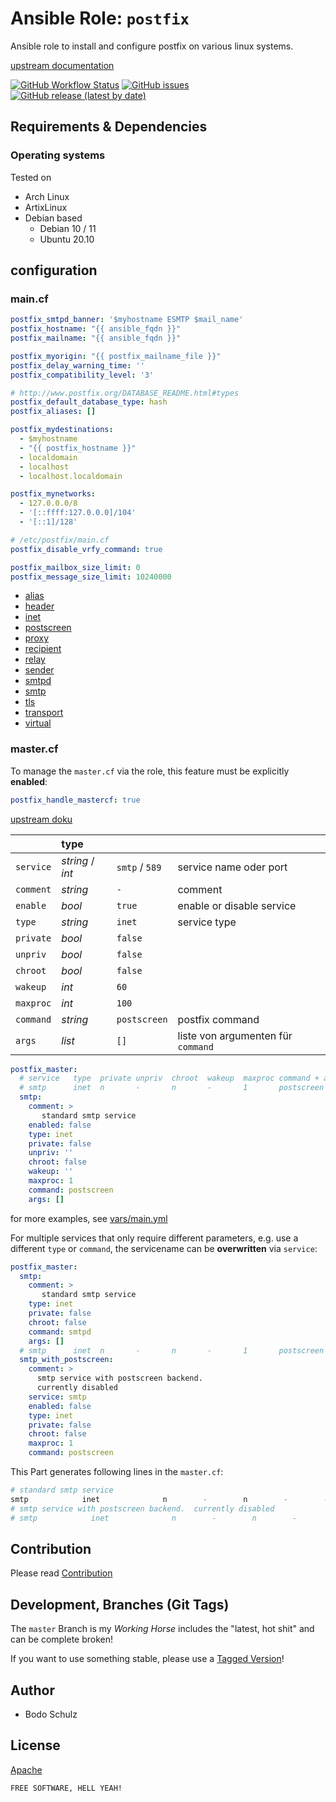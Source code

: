 
# Ansible Role:  `postfix`

Ansible role to install and configure postfix on various linux systems.

[upstream documentation ](http://www.postfix.org/postconf.5.html)


[![GitHub Workflow Status](https://img.shields.io/github/workflow/status/bodsch/ansible-postfix/CI)][ci]
[![GitHub issues](https://img.shields.io/github/issues/bodsch/ansible-postfix)][issues]
[![GitHub release (latest by date)](https://img.shields.io/github/v/release/bodsch/ansible-postfix)][releases]

[ci]: https://github.com/bodsch/ansible-postfix/actions
[issues]: https://github.com/bodsch/ansible-postfix/issues?q=is%3Aopen+is%3Aissue
[releases]: https://github.com/bodsch/ansible-postfix/releases


## Requirements & Dependencies


### Operating systems

Tested on

* Arch Linux
* ArtixLinux
* Debian based
    - Debian 10 / 11
    - Ubuntu 20.10

## configuration

### main.cf

```yaml
postfix_smtpd_banner: '$myhostname ESMTP $mail_name'
postfix_hostname: "{{ ansible_fqdn }}"
postfix_mailname: "{{ ansible_fqdn }}"

postfix_myorigin: "{{ postfix_mailname_file }}"
postfix_delay_warning_time: ''
postfix_compatibility_level: '3'

# http://www.postfix.org/DATABASE_README.html#types
postfix_default_database_type: hash
postfix_aliases: []

postfix_mydestinations:
  - $myhostname
  - "{{ postfix_hostname }}"
  - localdomain
  - localhost
  - localhost.localdomain

postfix_mynetworks:
  - 127.0.0.0/8
  - '[::ffff:127.0.0.0]/104'
  - '[::1]/128'

# /etc/postfix/main.cf
postfix_disable_vrfy_command: true

postfix_mailbox_size_limit: 0
postfix_message_size_limit: 10240000
```

- [alias](docs/alias.md)
- [header](docs/header.md)
- [inet](docs/inet.md)
- [postscreen](docs/postscreen.md)
- [proxy](docs/proxy.md)
- [recipient](docs/recipient.md)
- [relay](docs/relay.md)
- [sender](docs/sender.md)
- [smtpd](docs/smtpd.md)
- [smtp](docs/smtp.md)
- [tls](docs/tls.md)
- [transport](docs/transport.md)
- [virtual](docs/virtual.md)


### master.cf

To manage the `master.cf` via the role, this feature must be explicitly **enabled**:

```yaml
postfix_handle_mastercf: true
```

[upstream doku](http://www.postfix.org/master.5.html)

|           | type             |                |                                    |
| :----     | :----            | :----          | :----                              |
| `service` | *string* / *int* | `smtp` / `589` | service name oder port             |
| `comment` | *string*         | `-`            | comment                            |
| `enable`  | *bool*           | `true`         | enable or disable service          |
| `type`    | *string*         | `inet`         | service type                       |
| `private` | *bool*           | `false`        |                                    |
| `unpriv`  | *bool*           | `false`        |                                    |
| `chroot`  | *bool*           | `false`        |                                    |
| `wakeup`  | *int*            | `60`           |                                    |
| `maxproc` | *int*            | `100`          |                                    |
| `command` | *string*         | `postscreen`   | postfix command                    |
| `args`    | *list*           | `[]`           | liste von argumenten für `command` |

```yaml
postfix_master:
  # service   type  private unpriv  chroot  wakeup  maxproc command + args
  # smtp      inet  n       -       n       -       1       postscreen
  smtp:
    comment: >
       standard smtp service
    enabled: false
    type: inet
    private: false
    unpriv: ''
    chroot: false
    wakeup: ''
    maxproc: 1
    command: postscreen
    args: []
```

for more examples, see [vars/main.yml](vars/mail.yml)

For multiple services that only require different parameters, e.g. use a different `type` or `command`,
the servicename can be **overwritten** via `service`:

```yaml
postfix_master:
  smtp:
    comment: >
       standard smtp service
    type: inet
    private: false
    chroot: false
    command: smtpd
    args: []
  # smtp      inet  n       -       n       -       1       postscreen
  smtp_with_postscreen:
    comment: >
      smtp service with postscreen backend.
      currently disabled
    service: smtp
    enabled: false
    type: inet
    private: false
    chroot: false
    maxproc: 1
    command: postscreen
```

This Part generates following lines in the `master.cf`:

```bash
# standard smtp service
smtp            inet              n        -        n        -        -           smtpd
# smtp service with postscreen backend.  currently disabled
# smtp            inet              n        -        n        -        1           postscreen

```


## Contribution

Please read [Contribution](CONTRIBUTING.md)

## Development,  Branches (Git Tags)

The `master` Branch is my *Working Horse* includes the "latest, hot shit" and can be complete broken!

If you want to use something stable, please use a [Tagged Version](https://gitlab.com/bodsch/ansible-postfix/-/tags)!


## Author

- Bodo Schulz

## License

[Apache](LICENSE)

`FREE SOFTWARE, HELL YEAH!`
